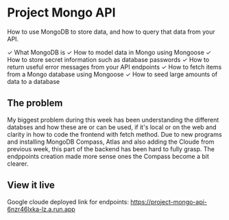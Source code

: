 # Project Mongo API
How to use MongoDB to store data, and how to query that data from your API.

✓ What MongoDB is
✓ How to model data in Mongo using Mongoose
✓ How to store secret information such as database passwords
✓ How to return useful error messages from your API endpoints
✓ How to fetch items from a Mongo database using Mongoose
✓ How to seed large amounts of data to a database

## The problem
My biggest problem during this week has been understanding the different databses and how these are or can be used, if it's local or on the web and clarity in how to code the frontend with fetch method. 
Due to new programs and installing MongoDB Compass, Atlas and also adding the Cloude from previous week, this part of the backend has been hard to fully grasp. 
The endppoints creation made more sense ones the Compass become a bit clearer.

## View it live
Google cloude deployed link for endpoints: 
https://project-mongo-api-6nzr46lxka-lz.a.run.app
